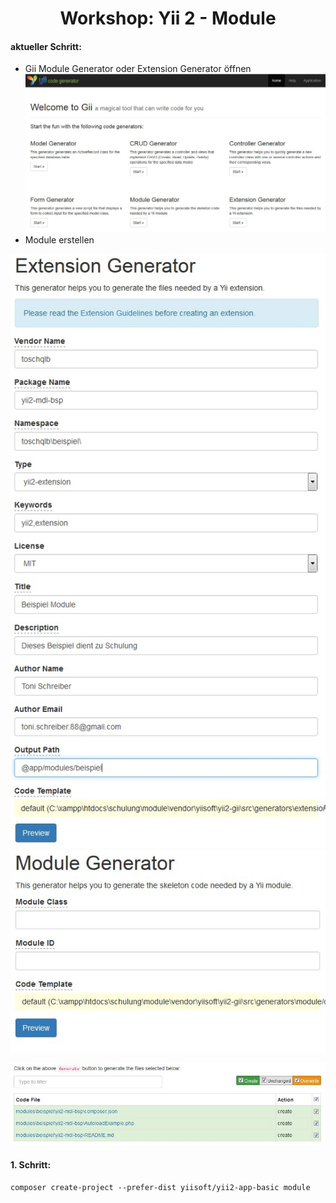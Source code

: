 <h1 align="center">Workshop: Yii 2 - Module</h1>

#### aktueller Schritt:
- Gii Module Generator oder Extension Generator öffnen
![gii](https://github.com/ToSchQLB/yii2_module_schulung/raw/master/images/01_gii.jpg)
- Module erstellen

![Extension Generator](https://github.com/ToSchQLB/yii2_module_schulung/raw/master/images/02_ext_gen.jpg)
![Module Generator](https://github.com/ToSchQLB/yii2_module_schulung/raw/master/images/03_mdl_gen.jpg)


![Extension Generator](https://github.com/ToSchQLB/yii2_module_schulung/raw/master/images/04_mdl_gen_result.jpg)
#### 1. Schritt:
```
composer create-project --prefer-dist yiisoft/yii2-app-basic module
```
